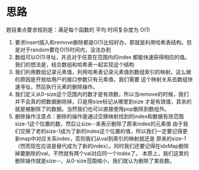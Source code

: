 # 思路

题目重点要求规则是：满足每个函数的 平均 时间复杂度为 O(1)

1. 要求insert插入和remove删除都是O(1)比较好办，那就是利用哈希表结构。但是对于random要在O(1)时间内，没法办到
2. 数组可以O(1)寻址，并且对于任意在范围内的index 都能快速获得相应的值。我们的想法是，结合数组和哈希表一起实现这个结构
3. 我们利用数组记录元素值，利用哈希表记录元素值到数组索引的映射。这么做的原因是开放给用户的接口参数只有元素值，我们需要
这个映射关系去数组快速寻址，然后执行元素的删除操作。
4. 我们定义从0-size这个范围内的数才是有效数，所以当remove的时候，我们并不会真的把数据删除掉，只是用size标记从哪里到size
才是有效值，其余的就是被删除了的数据。当然我们也可以直接使用pop删除到数组外。
5. 删除操作注意点：删除的操作是通过交换映射找到的index和数据有效范围size-1这个位置的数，然后让size--来表示删除了原来index的元素值
由于我们交换了老的size-1成为了新的index这个位置的值，所以我们一定要记得更新map中对应关系index，否则我们从val到索引的映射就还是
原来的size-1（然而现在应该是替代成为了新的index）。同时我们还要记得在idxMap删除掉要删除的val，不然就有两个val对应同一个index了。
本质上，我们这里的删除操作就是size--，从0-size范围缩小，我们就认为删除了某些数。
